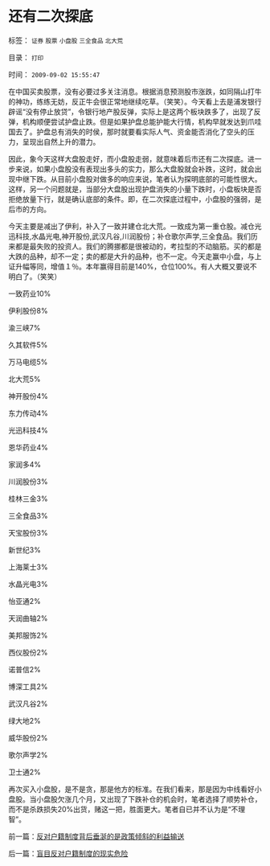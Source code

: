 # 还有二次探底

标签： `证券` `股票` `小盘股` `三全食品` `北大荒` 

目录： `打印`

时间： `2009-09-02 15:55:47`

在中国买卖股票，没有必要过多关注消息。根据消息预测股市涨跌，如同隔山打牛的神功，练练无妨，反正牛会很正常地继续吃草。（笑笑）。今天看上去是浦发银行辟谣“没有停止放贷”，令银行地产股反弹，实际上是这两个板块跌多了，出现了反弹，机构顺便尝试护盘止跌。但是如果护盘总能护能大行情，机构早就发达到爪哇国去了。护盘总有消失的时侯，那时就要看实际人气、资金能否消化了空头的压力，呈现出自然上升的潜力。

因此，象今天这样大盘股走好，而小盘股走弱，就意味着后市还有二次探底。进一步来说，如果小盘股没有表现出多头的实力，那么大盘股就会补跌，这时，就会出现中继下跌。从目前小盘股对做多的响应来说，笔者认为探明底部的可能性很大。这样，另一个问题就是，当部分大盘股出现护盘消失的小量下跌时，小盘板块是否拒绝放量下行，就是确认底部的条件。即，在二次探底过程中，小盘股的强弱，是后市的方向。

今天主要是减出了伊利，补入了一致并建仓北大荒。一致成为第一重仓股。减仓光迅科技,水晶光电,神开股份,武汉凡谷,川润股份；补仓歌尔声学,三全食品。我们历来都是最失败的投资人。我们的腾挪都是很被动的，考拉型的不动脑筋。买的都是大跌的品种，却不一定；卖的都是大升的品种，也不一定。今天走赢中小盘，与上证升幅等同，增值１％。本年赢得目前是140%，仓位100%。有人大概又要说不明白了。（笑笑）

一致药业10%

伊利股份8%

渝三峡7%

久其软件5%

万马电缆5%

北大荒5%

神开股份4%

东力传动4%

光迅科技4%

恩华药业4%

家润多4%

川润股份3%

桂林三金3%

三全食品3%

天宝股份3%

新世纪3%

上海莱士3%

水晶光电3%

怡亚通2%

天润曲轴2%

美邦服饰2%

西仪股份2%

诺普信2%

博深工具2%

武汉凡谷2%

绿大地2%

威华股份2%

歌尔声学2%

卫士通2%

再次买入小盘股，是不是贪，那是他方的标准。在我们看来，那是因为中线看好小盘股。当小盘股欠涨几个月，又出现了下跌补仓的机会时，笔者选择了顺势补仓，而不是杀跌损失20%出货，赌这一把，胜面更大。笔者自已并不认为是“不理智”。



前一篇：[反对户籍制度背后垂涎的是政策倾斜的利益输送](../../../2009/9/2/反对户籍制度背后垂涎的是政策倾斜的利益输送.md)

后一篇：[盲目反对户籍制度的现实危险](../../../2009/9/2/盲目反对户籍制度的现实危险.md)